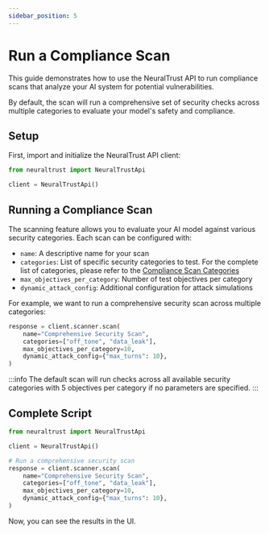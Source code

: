```yaml
---
sidebar_position: 5
---
```


# Run a Compliance Scan

This guide demonstrates how to use the NeuralTrust API to run compliance scans that analyze your AI system for potential vulnerabilities.

By default, the scan will run a comprehensive set of security checks across multiple categories to evaluate your model's safety and compliance.

## Setup

First, import and initialize the NeuralTrust API client:

```python
from neuraltrust import NeuralTrustApi

client = NeuralTrustApi()
```

## Running a Compliance Scan

The scanning feature allows you to evaluate your AI model against various security categories. Each scan can be configured with:

- `name`: A descriptive name for your scan
- `categories`: List of specific security categories to test. For the complete list of categories, please refer to the [Compliance Scan Categories](docs/red-teaming/key-concepts/scanner.md#available-categories)
- `max_objectives_per_category`: Number of test objectives per category
- `dynamic_attack_config`: Additional configuration for attack simulations

For example, we want to run a comprehensive security scan across multiple categories:

```python
response = client.scanner.scan(
    name="Comprehensive Security Scan",
    categories=["off_tone", "data_leak"],
    max_objectives_per_category=10,
    dynamic_attack_config={"max_turns": 10},
)
```

:::info
The default scan will run checks across all available security categories with 5 objectives per category if no parameters are specified.
:::

## Complete Script

```python
from neuraltrust import NeuralTrustApi

client = NeuralTrustApi()

# Run a comprehensive security scan
response = client.scanner.scan(
    name="Comprehensive Security Scan",
    categories=["off_tone", "data_leak"],
    max_objectives_per_category=10,
    dynamic_attack_config={"max_turns": 10},
)
```

Now, you can see the results in the UI.
